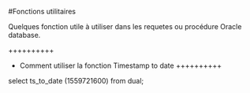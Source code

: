 #Fonctions utilitaires

Quelques fonction utile à utiliser dans les requetes ou procédure Oracle database.

++++++++++
+ Comment utiliser la fonction Timestamp to date
++++++++++

select ts_to_date (1559721600) from dual;

